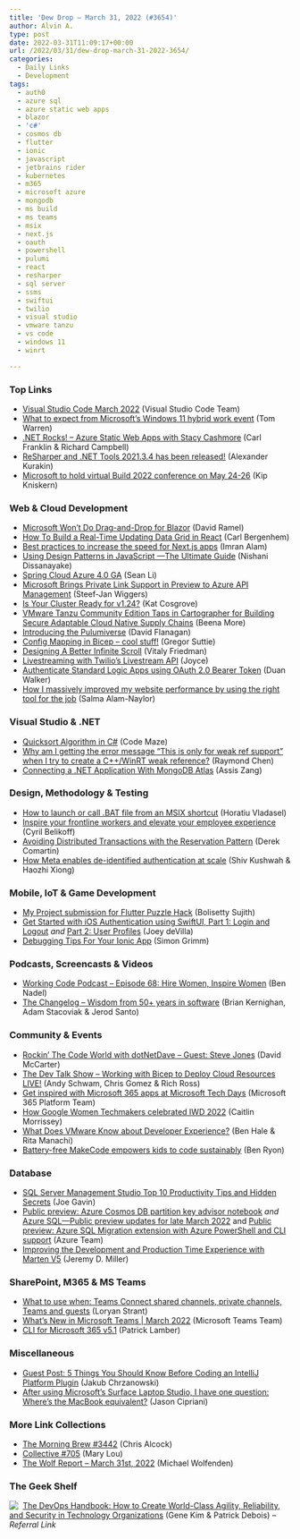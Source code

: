 ```yaml
---
title: 'Dew Drop – March 31, 2022 (#3654)'
author: Alvin A.
type: post
date: 2022-03-31T11:09:17+00:00
url: /2022/03/31/dew-drop-march-31-2022-3654/
categories:
  - Daily Links
  - Development
tags:
  - auth0
  - azure sql
  - azure static web apps
  - blazor
  - 'c#'
  - cosmos db
  - flutter
  - ionic
  - javascript
  - jetbrains rider
  - kubernetes
  - m365
  - microsoft azure
  - mongodb
  - ms build
  - ms teams
  - msix
  - next.js
  - oauth
  - powershell
  - pulumi
  - react
  - resharper
  - sql server
  - ssms
  - swiftui
  - twilio
  - visual studio
  - vmware tanzu
  - vs code
  - windows 11
  - winrt

---
```

### <a name="top"></a>Top Links

  * <a href="https://code.visualstudio.com/updates/v1_66" target="_blank" rel="noopener">Visual Studio Code March 2022</a> (Visual Studio Code Team)
  * <a href="https://www.theverge.com/2022/3/30/23002966/microsoft-event-windows-11-future-hybrid-work-rumors" target="_blank" rel="noopener">What to expect from Microsoft’s Windows 11 hybrid work event</a> (Tom Warren)
  * <a href="http://www.dotnetrocks.com/default.aspx?ShowNum=1787" target="_blank" rel="noopener">.NET Rocks! &#8211; Azure Static Web Apps with Stacy Cashmore</a> (Carl Franklin & Richard Campbell)
  * <a href="https://blog.jetbrains.com/dotnet/2022/03/30/resharper-2021-3-4/" target="_blank" rel="noopener">ReSharper and .NET Tools 2021.3.4 has been released!</a> (Alexander Kurakin)
  * <a href="https://www.onmsft.com/news/microsoft-to-hold-virtual-build-2022-conference-on-may-24-26" target="_blank" rel="noopener">Microsoft to hold virtual Build 2022 conference on May 24-26</a> (Kip Kniskern)



### <a name="web"></a>Web & Cloud Development

  * <a href="https://visualstudiomagazine.com/articles/2022/03/30/blazor-drag-drop.aspx" target="_blank" rel="noopener">Microsoft Won&#8217;t Do Drag-and-Drop for Blazor</a> (David Ramel)
  * <a href="https://www.telerik.com/blogs/how-to-build-real-time-updating-data-grid-react" target="_blank" rel="noopener">How To Build a Real-Time Updating Data Grid in React</a> (Carl Bergenhem)
  * <a href="https://stackoverflow.blog/2022/03/30/best-practices-to-increase-the-speed-for-next-js-apps/" target="_blank" rel="noopener">Best practices to increase the speed for Next.js apps</a> (Imran Alam)
  * <a href="https://www.syncfusion.com/blogs/post/using-design-patterns-in-javascript-the-ultimate-guide.aspx" target="_blank" rel="noopener">Using Design Patterns in JavaScript —The Ultimate Guide</a> (Nishani Dissanayake)
  * <a href="https://techcommunity.microsoft.com/t5/apps-on-azure-blog/spring-cloud-azure-4-0-ga/ba-p/3266427?WT.mc_id=DOP-MVP-4025064" target="_blank" rel="noopener">Spring Cloud Azure 4.0 GA</a> (Sean Li)
  * <a href="https://www.infoq.com/news/2022/03/azure-apim-private-link-support/?utm_campaign=infoq_content&utm_source=infoq&utm_medium=feed&utm_term=global" target="_blank" rel="noopener">Microsoft Brings Private Link Support in Preview to Azure API Management</a> (Steef-Jan Wiggers)
  * <a href="https://kubernetes.io/blog/2022/03/31/ready-for-dockershim-removal/" target="_blank" rel="noopener">Is Your Cluster Ready for v1.24?</a> (Kat Cosgrove)
  * <a href="https://tanzu.vmware.com/content/home-page/vmware-tanzu-community-edition-cartographer-announcement" target="_blank" rel="noopener">VMware Tanzu Community Edition Taps in Cartographer for Building Secure Adaptable Cloud Native Supply Chains</a> (Beena More)
  * <a href="https://www.pulumi.com/blog/2022-03-30-introducing-pulumiverse/" target="_blank" rel="noopener">Introducing the Pulumiverse</a> (David Flanagan)
  * <a href="https://gregorsuttie.com/2022/03/30/config-mapping-in-bicep-cool-stuff/" target="_blank" rel="noopener">Config Mapping in Bicep – cool stuff!</a> (Gregor Suttie)
  * <a href="https://smashingmagazine.com/2022/03/designing-better-infinite-scroll/" target="_blank" rel="noopener">Designing A Better Infinite Scroll</a> (Vitaly Friedman)
  * <a href="https://blog.postman.com/livestreaming-with-twilios-livestream-api/" target="_blank" rel="noopener">Livestreaming with Twilio’s Livestream API</a> (Joyce)
  * <a href="https://techcommunity.microsoft.com/t5/integrations-on-azure-blog/authenticate-standard-logic-apps-using-oauth-2-0-bearer-token/ba-p/3269576?WT.mc_id=DOP-MVP-4025064" target="_blank" rel="noopener">Authenticate Standard Logic Apps using OAuth 2.0 Bearer Token</a> (Duan Walker)
  * <a href="https://whitep4nth3r.com/blog/how-i-improved-website-performance/" target="_blank" rel="noopener">How I massively improved my website performance by using the right tool for the job</a> (Salma Alam-Naylor)



### <a name="dotnet"></a>Visual Studio & .NET

  * <a href="https://code-maze.com/csharp-quicksort-algorithm/" target="_blank" rel="noopener">Quicksort Algorithm in C#</a> (Code Maze)
  * <a href="https://devblogs.microsoft.com/oldnewthing/20220330-00/?p=106415" target="_blank" rel="noopener">Why am I getting the error message “This is only for weak ref support” when I try to create a C++/WinRT weak reference?</a> (Raymond Chen)
  * <a href="https://www.telerik.com/blogs/connecting-dotnet-application-mongodb-atlas" target="_blank" rel="noopener">Connecting a .NET Application With MongoDB Atlas</a> (Assis Zang)



### <a name="design"></a>Design, Methodology & Testing

  * <a href="https://www.advancedinstaller.com/launch-bat-file-from-msix-shortcut.html" target="_blank" rel="noopener">How to launch or call .BAT file from an MSIX shortcut</a> (Horatiu Vladasel)
  * <a href="https://cloudblogs.microsoft.com/industry-blog/microsoft-in-business/manufacturing/2022/03/30/inspire-your-frontline-workers-and-elevate-your-employee-experience/?WT.mc_id=DOP-MVP-4025064" target="_blank" rel="noopener">Inspire your frontline workers and elevate your employee experience</a> (Cyril Belikoff)
  * <a href="https://codeopinion.com/avoiding-distributed-transactions-with-the-reservation-pattern/" target="_blank" rel="noopener">Avoiding Distributed Transactions with the Reservation Pattern</a> (Derek Comartin)
  * <a href="https://engineering.fb.com/2022/03/30/security/de-identified-authentication-at-scale/" target="_blank" rel="noopener">How Meta enables de-identified authentication at scale</a> (Shiv Kushwah & Haozhi Xiong)



### <a name="mobile"></a>Mobile, IoT & Game Development

  * <a href="https://dev.to/bolisettysujith/my-project-submission-for-flutter-puzzle-hack-challange-3ohk" target="_blank" rel="noopener">My Project submission for Flutter Puzzle Hack</a> (Bolisetty Sujith)
  * <a href="https://auth0.com/blog/get-started-ios-authentication-swift-swiftui-part-1-login-logout/" target="_blank" rel="noopener">Get Started with iOS Authentication using SwiftUI, Part 1: Login and Logout</a> _and_ <a href="https://auth0.com/blog/get-started-ios-authentication-swift-swiftui-part-2-user-profiles/" target="_blank" rel="noopener">Part 2: User Profiles</a> (Joey deVilla)
  * <a href="https://ionicframework.com/blog/debugging-tips-for-your-ionic-app/" target="_blank" rel="noopener">Debugging Tips For Your Ionic App</a> (Simon Grimm)



### <a name="podcasts"></a>Podcasts, Screencasts & Videos

  * <a href="https://www.bennadel.com/blog/4239-working-code-podcast-episode-68-hire-women-inspire-women.htm" target="_blank" rel="noopener">Working Code Podcast &#8211; Episode 68: Hire Women, Inspire Women</a> (Ben Nadel)
  * <a href="https://changelog.com/podcast/484" target="_blank" rel="noopener">The Changelog &#8211; Wisdom from 50+ years in software</a> (Brian Kernighan, Adam Stacoviak & Jerod Santo)



### <a name="events"></a>Community & Events

  * <a href="https://dotnettips.wordpress.com/2022/03/30/rockin-the-code-world-with-dotnetdave-guest-steve-jones/" target="_blank" rel="noopener">Rockin’ The Code World with dotNetDave – Guest: Steve Jones</a> (David McCarter)
  * <a href="https://www.meetup.com/The-Dev-Talk-Show/events/284965197/" target="_blank" rel="noopener">The Dev Talk Show &#8211; Working with Bicep to Deploy Cloud Resources LIVE!</a> (Andy Schwam, Chris Gomez & Rich Ross)
  * <a href="https://devblogs.microsoft.com/microsoft365dev/get-inspired-with-microsoft-365-apps-at-microsoft-tech-days/?WT.mc_id=DOP-MVP-4025064" target="_blank" rel="noopener">Get inspired with Microsoft 365 apps at Microsoft Tech Days</a> (Microsoft 365 Platform Team)
  * <a href="https://blog.google/technology/developers/google-women-techmakers-celebrated-iwd-2022/" target="_blank" rel="noopener">How Google Women Techmakers celebrated IWD 2022</a> (Caitlin Morrissey)
  * <a href="https://tanzu.vmware.com/content/home-page/vmware-developer-experience" target="_blank" rel="noopener">What Does VMware Know about Developer Experience?</a> (Ben Hale & Rita Manachi)
  * <a href="https://news.northwestern.edu/stories/2022/03/battery-free-makecode-empowers-kids-to-code-sustainably/" target="_blank" rel="noopener">Battery-free MakeCode empowers kids to code sustainably</a> (Ben Ryon)



### <a name="sql"></a>Database

  * <a href="https://www.mssqltips.com/sqlservertip/7197/ssms-top-10-productivity-tips-hidden-secrets/" target="_blank" rel="noopener">SQL Server Management Studio Top 10 Productivity Tips and Hidden Secrets</a> (Joe Gavin)
  * <a href="https://azure.microsoft.com/en-us/updates/public-preview-azure-cosmos-db-partition-key-advisor-notebook/?WT.mc_id=DOP-MVP-4025064" target="_blank" rel="noopener">Public preview: Azure Cosmos DB partition key advisor notebook</a> _and_ <a href="https://azure.microsoft.com/en-us/updates/azure-sql-public-preview-updates-for-late-march-2022/?WT.mc_id=DOP-MVP-4025064" target="_blank" rel="noopener">Azure SQL—Public preview updates for late March 2022</a> and <a href="https://azure.microsoft.com/en-us/updates/public-preview-azure-sql-migration-extension-with-azure-powershell-and-cli-support/?WT.mc_id=DOP-MVP-4025064" target="_blank" rel="noopener">Public preview: Azure SQL Migration extension with Azure PowerShell and CLI support</a> (Azure Team)
  * <a href="https://jeremydmiller.com/2022/03/30/improving-the-development-and-production-time-experience-with-marten-v5/" target="_blank" rel="noopener">Improving the Development and Production Time Experience with Marten V5</a> (Jeremy D. Miller)



### <a name="sp"></a>SharePoint, M365 & MS Teams

  * <a href="https://www.loryanstrant.com/2022/03/31/what-to-use-when-teams-shared-channels-private-channels-teams-and-guests/?utm_source=rss&utm_medium=rss&utm_campaign=what-to-use-when-teams-shared-channels-private-channels-teams-and-guests" target="_blank" rel="noopener">What to use when: Teams Connect shared channels, private channels, Teams and guests</a> (Loryan Strant)
  * <a href="https://techcommunity.microsoft.com/t5/microsoft-teams-blog/what-s-new-in-microsoft-teams-march-2022/ba-p/3268985?WT.mc_id=DOP-MVP-4025064" target="_blank" rel="noopener">What’s New in Microsoft Teams | March 2022</a> (Microsoft Teams Team)
  * <a href="https://techcommunity.microsoft.com/t5/microsoft-365-pnp-blog/cli-for-microsoft-365-v5-1/ba-p/3271738?WT.mc_id=DOP-MVP-4025064" target="_blank" rel="noopener">CLI for Microsoft 365 v5.1</a> (Patrick Lamber)



### <a name="misc"></a>Miscellaneous

  * <a href="https://blog.jetbrains.com/platform/2022/03/5-things-you-should-know-before-coding-an-intellij-platform-plugin/" target="_blank" rel="noopener">Guest Post: 5 Things You Should Know Before Coding an IntelliJ Platform Plugin</a> (Jakub Chrzanowski)
  * <a href="https://www.zdnet.com/education/computers-tech/after-using-microsofts-surface-laptop-studio-i-have-one-question-wheres-the-macbook-equivalent/#ftag=RSSbaffb68" target="_blank" rel="noopener">After using Microsoft&#8217;s Surface Laptop Studio, I have one question: Where&#8217;s the MacBook equivalent?</a> (Jason Cipriani)



### <a name="links"></a>More Link Collections

  * <a href="https://blog.cwa.me.uk/2022/03/31/the-morning-brew-3442/" target="_blank" rel="noopener">The Morning Brew #3442</a> (Chris Alcock)
  * <a href="https://tympanus.net/codrops/collective/collective-705/" target="_blank" rel="noopener">Collective #705</a> (Mary Lou)
  * <a href="https://michael-wolfenden.github.io/2022/03/31/march-31st-2022/" target="_blank" rel="noopener">The Wolf Report &#8211; March 31st, 2022</a> (Michael Wolfenden)



### <a name="shelf"></a>The Geek Shelf

<a href="https://www.amazon.com/dp/1942788002/?tag=amavin-20" target="_blank" rel="noopener"><img decoding="async" align="left" style="margin: 0px 4px 0px 0px; border: 0px currentcolor; border-image: none; float: left; display: inline; background-image: none;" src="https://m.media-amazon.com/images/I/51Z6uQ57ilL._SS135_.jpg" border="0" /></a>&nbsp;<a href="https://www.amazon.com/dp/1942788002/?tag=amavin-20" target="_blank" rel="noopener">The DevOps Handbook: How to Create World-Class Agility, Reliability, and Security in Technology Organizations</a> (Gene Kim & Patrick Debois) _&#8211; Referral Link_